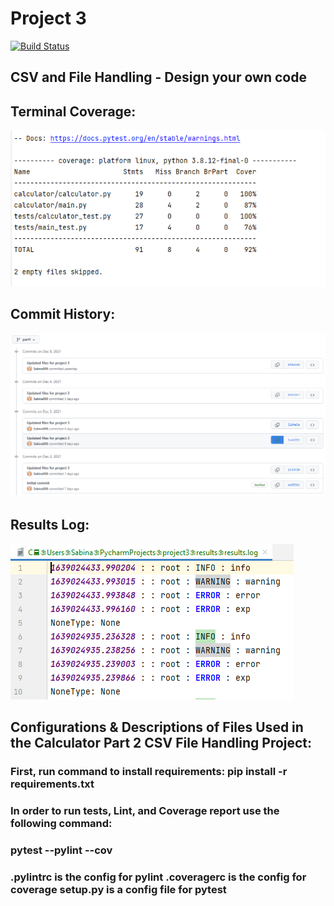 # Project 3
[![Build Status](https://app.travis-ci.com/Sabina008/calc2.svg?branch=main)](https://app.travis-ci.com/Sabina008/calc2)

## CSV and File Handling - Design your own code

## Terminal Coverage:
![terminalcoverage.png](terminalcoverage.png)

## Commit History:
![commithistory.png](commithistory.png)

## Results Log:
![resultslog.png](resultslog.png)

## Configurations & Descriptions of Files Used in the Calculator Part 2 CSV File Handling Project:
### First, run command to install requirements: pip install -r requirements.txt
### In order to run tests, Lint, and Coverage report use the following command:
### pytest --pylint --cov
### .pylintrc is the config for pylint .coveragerc is the config for coverage setup.py is a config file for pytest